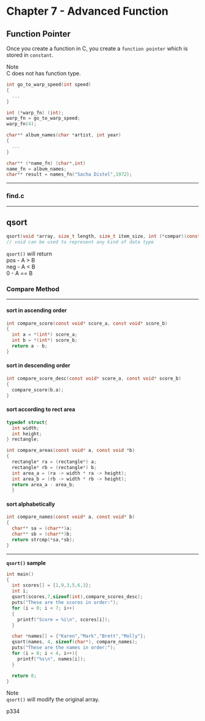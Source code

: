 # Chapter 7 - Advanced Function

## Function Pointer

Once you create a function in C, you create a `function pointer` which is stored in `constant`.

Note  
C does not has function type.

```c
int go_to_warp_speed(int speed)
{
  ...
}

int (*warp_fn) (int);
warp_fn = go_to_warp_speed;
warp_fn(4);

char** album_names(char *artist, int year)
{
  ...
}

char** (*name_fn) (char*,int)
name_fn = album_names;
char** result = names_fn("Sacha Distel",1972);
```

---

### find.c

---

## qsort

```c
qsort(void *array, size_t length, size_t item_size, int (*compar)(const void *, const void *));
// void can be used to represent any kind of data type
```

`qsort()` will return  
pos - A > B  
neg - A < B  
0 - A == B

### Compare Method

---

#### sort in ascending order

```c
int compare_score(const void* score_a, const void* score_b)
{
  int a = *(int*) score_a;
  int b = *(int*) score_b;
  return a - b;
}
```

#### sort in descending order

```c
int compare_score_desc(const void* score_a, const void* score_b)
{
  compare_score(b,a);
}
```

#### sort according to rect area

```c
typedef struct{
  int width;
  int height;
} rectangle;

int compare_areas(const void* a, const void *b)
{
  rectangle* ra = (rectangle*) a;
  rectangle* rb = (rectangle*) b;
  int area_a = (ra -> width * ra -> height);
  int area_b = (rb -> width * rb -> height);
  return area_a - area_b;
  }
```

#### sort alphabetically 

```c
int compare_names(const void* a, const void* b)
{
  char** sa = (char**)a;
  char** sb = (char**)b;
  return strcmp(*sa,*sb);
}
```

---

**`qsort()` sample**

```c
int main()
{
  int scores[] = {1,9,3,5,6,3};
  int i;
  qsort(scores,7,sizeof(int),compare_scores_desc);
  puts("These are the scores in order:");
  for (i = 0; i < 7; i++)
  {
    printf("Score = %i\n", scores[i]);
  }

  char *names[] = {"Karen","Mark","Brett","Molly"};
  qsort(names, 4, sizeof(char*), compare_names);
  puts("These are the names in order:");
  for (i = 0; i < 4, i++){
    printf("%s\n", names[i]);
  }

  return 0;
}
```

Note  
`qsort()` will modify the original array.

p334